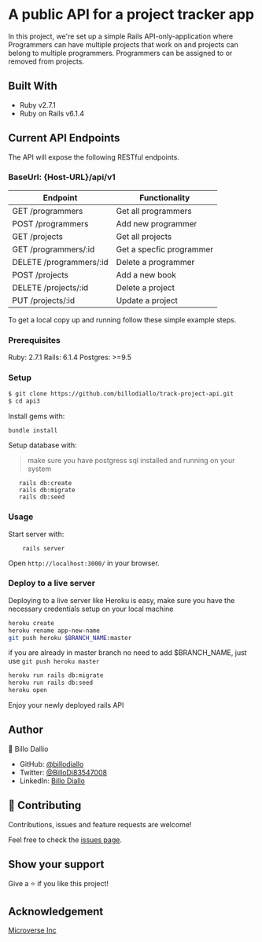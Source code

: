 #  A public API for a project tracker app

In this project, we're set up a simple Rails API-only-application where Programmers can have multiple
projects that work on and projects can belong to multiple programmers.
Programmers can be assigned to or removed from projects.

## Built With

- Ruby v2.7.1
- Ruby on Rails v6.1.4


## Current API Endpoints

The API will expose the following RESTful endpoints.
### BaseUrl: {Host-URL}/api/v1

| Endpoint                | Functionality                |
|-------------------------|------------------------------|
| GET /programmers        | Get all programmers          |
| POST /programmers       | Add new programmer           |
| GET /projects           | Get all projects             |
| GET /programmers/:id    | Get a specfic programmer     |
| DELETE /programmers/:id | Delete a programmer          |  
| POST /projects          | Add a new book               |
| DELETE /projects/:id    | Delete a project             |
| PUT /projects/:id       | Update a project             |



To get a local copy up and running follow these simple example steps.

### Prerequisites

Ruby: 2.7.1
Rails: 6.1.4
Postgres: >=9.5

### Setup

~~~bash
$ git clone https://github.com/billodiallo/track-project-api.git
$ cd api3
~~~

Install gems with:

```
bundle install
```

Setup database with:

> make sure you have postgress sql installed and running on your system

```
   rails db:create
   rails db:migrate
   rails db:seed
```

### Usage

Start server with:

```
    rails server
```

Open `http://localhost:3000/` in your browser.

### Deploy to a live server

Deploying to a live server like Heroku is easy, make sure you have the necessary credentials setup on your local machine

```bash
heroku create
heroku rename app-new-name
git push heroku $BRANCH_NAME:master 
```
if you are already in master branch no need to add $BRANCH_NAME, just use `git push heroku master`

```bash
heroku run rails db:migrate
heroku run rails db:seed
heroku open
```

Enjoy your newly deployed rails API


## Author

👤 Billo Dallio

- GitHub: [@billodiallo](https://github.com/billodiallo)
- Twitter: [@BilloDi83547008](https://twitter.com/BilloDi83547008)
- LinkedIn: [Billo Diallo](https://www.linkedin.com/in/mabillodiallo/)



## 🤝 Contributing

Contributions, issues and feature requests are welcome!

Feel free to check the [issues page](issues/).

## Show your support

Give a ⭐️ if you like this project!

## Acknowledgement
[Microverse Inc](https://www.microverse.org/)


